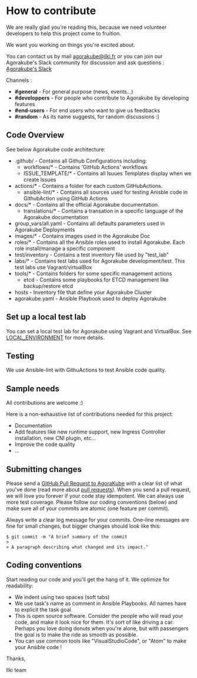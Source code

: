# How to contribute

We are really glad you're reading this, because we need volunteer developers to help this project come to fruition.

We want you working on things you're excited about.

You can contact us by mail agorakube@ilki.fr or you can join our Agorakube's Slack community for discussion and ask questions : [Agorakube's Slack](http://slack.agorakube.ilkilabss.io/)

Channels :
- **#general** - For general purpose (news, events...)
- **#developpers** - For people who contribute to Agorakube by developing features
- **#end-users** - For end users who want to give us feedbacks
- **#random** - As its name suggests, for random discussions :)

## Code Overview

See below Agorakube code architecture:

* .github/ - Contains all Github Configurations including:
    * workflows/* - Contains 'GitHub Actions' workflows
    * ISSUE_TEMPLATE/* - Contains all Isuues Templates display when we create Issues
* actions/* - Contains a folder for each custom GitHubActions.
    * ansible-lint/* - Contains all sources used for testing Anisble code in GithubAction using GitHub Actions
* docs/* - Contains all the official Agorakube documentation.
    * translations/* - Contains a transation in a specific language of the Agorakube documentation
* group_vars/all.yaml - Contains all defaults parameters used in Agorakube Deployments
* images/* - Contains images used in the Agorakube Doc
* roles/* - Contains all the Ansible roles used to install Agorakube. Each role install/manage a specific component
* test/inventory - Contains a test inventory file used by "test_lab"
* labs/* - Contains test labs used for Agorakube development/test. This test labs use Vagrant/virtualBox
* tools/* - Contains folders for some specific management actions
    * etcd - Contains some playbooks for ETCD management like backup/restore etcd
* hosts - Inventory file that define your Agorakube Cluster
* agorakube.yaml - Ansible Playbook used to deploy Agorakube

## Set up a local test lab

You can set a local test lab for Agorakube using Vagrant and VirtualBox.
See [LOCAL_ENVIRONMENT](../LOCAL_ENVIRONMENT.md) for more details.

## Testing

We use Ansible-lint with GithuActions to test Ansible code quality.


## Sample needs

All contributions are welcome :)

Here is a non-exhaustive list of contributions needed for this project:

* Documentation
* Add features like new runtime support, new Ingress Controller installation, new CNI plugin, etc...
* Improve the code quality
* ...

## Submitting changes

Please send a [GitHub Pull Request to AgoraKube](https://github.com/ilkilabs/agorakube) with a clear list of what you've done (read more about [pull requests](https://help.github.com/en/articles/about-pull-requests/)). When you send a pull request, we will love you forever if your code stay idempotent. We can always use more test coverage. Please follow our coding conventions (below) and make sure all of your commits are atomic (one feature per commit).

Always write a clear log message for your commits. One-line messages are fine for small changes, but bigger changes should look like this:

    $ git commit -m "A brief summary of the commit
    >
    > A paragraph describing what changed and its impact."

## Coding conventions

Start reading our code and you'll get the hang of it. We optimize for readability:

  * We indent using two spaces (soft tabs)
  * We use task's name as comment in Ansible Playbooks. All names have to explicit the task goal.
  * This is open source software. Consider the people who will read your code, and make it look nice for them. It's sort of like driving a car: Perhaps you love doing donuts when you're alone, but with passengers the goal is to make the ride as smooth as possible.
  * You can use common tools like "VisualStudioCode", or "Atom" to make your Ansible code !


Thanks,

Ilki team
